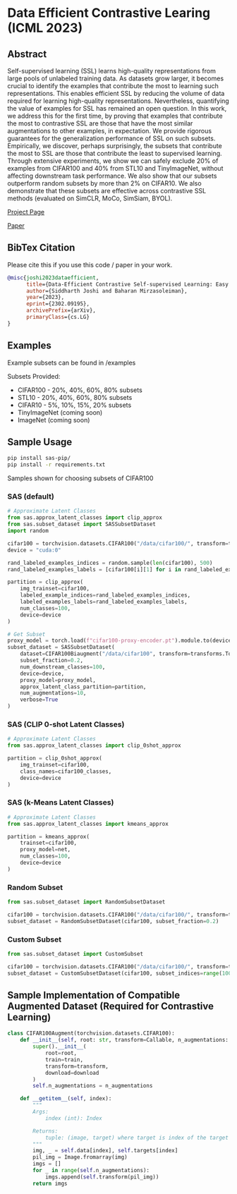 # Data Efficient Contrastive Learing (ICML 2023)

## Abstract

Self-supervised learning (SSL) learns high-quality representations from large pools of unlabeled training data. As datasets grow larger, it becomes crucial to identify the examples that contribute the most to learning such representations. This enables efficient SSL by reducing the volume of data required for learning high-quality representations. Nevertheless, quantifying the value of examples for SSL has remained an open question. In this work, we address this for the first time, by proving that examples that contribute the most to contrastive SSL are those that have the most similar augmentations to other examples, in expectation. We provide rigorous guarantees for the generalization performance of SSL on such subsets. Empirically, we discover, perhaps surprisingly, the subsets that contribute the most to SSL are those that contribute the least to supervised learning. Through extensive experiments, we show we can safely exclude 20% of examples from CIFAR100 and 40% from STL10 and TinyImageNet, without affecting downstream task performance. We also show that our subsets outperform random subsets by more than 2% on CIFAR10. We also demonstrate that these subsets are effective across contrastive SSL methods (evaluated on SimCLR, MoCo, SimSiam, BYOL).

[Project Page](https://sjoshi804.github.io/data-efficient-contrastive-learning/)

[Paper](https://arxiv.org/abs/2302.09195)

## BibTex Citation

Please cite this if you use this code / paper in your work.

```bibtex
@misc{joshi2023dataefficient,
      title={Data-Efficient Contrastive Self-supervised Learning: Easy Examples Contribute the Most}, 
      author={Siddharth Joshi and Baharan Mirzasoleiman},
      year={2023},
      eprint={2302.09195},
      archivePrefix={arXiv},
      primaryClass={cs.LG}
}
```

## Examples

Example subsets can be found in /examples

Subsets Provided:

- CIFAR100 - 20%, 40%, 60%, 80% subsets
- STL10 - 20%, 40%, 60%, 80% subsets
- CIFAR10 - 5%, 10%, 15%, 20% subsets
- TinyImageNet (coming soon)
- ImageNet (coming soon)

## Sample Usage


```bash
pip install sas-pip/
pip install -r requirements.txt
```

Samples shown for choosing subsets of CIFAR100

### SAS (default)

```python
# Approximate Latent Classes
from sas.approx_latent_classes import clip_approx
from sas.subset_dataset import SASSubsetDataset
import random 

cifar100 = torchvision.datasets.CIFAR100("/data/cifar100/", transform=transforms.ToTensor())
device = "cuda:0"

rand_labeled_examples_indices = random.sample(len(cifar100), 500)
rand_labeled_examples_labels = [cifar100[i][1] for i in rand_labeled_examples_indices]

partition = clip_approx(
    img_trainset=cifar100,
    labeled_example_indices=rand_labeled_examples_indices, 
    labeled_examples_labels=rand_labeled_examples_labels,
    num_classes=100,
    device=device
)

# Get Subset
proxy_model = torch.load(f"cifar100-proxy-encoder.pt").module.to(device)
subset_dataset = SASSubsetDataset(
    dataset=CIFAR100Biaugment("/data/cifar100", transform=transforms.ToTensor()), 
    subset_fraction=0.2,
    num_downstream_classes=100,
    device=device,
    proxy_model=proxy_model,
    approx_latent_class_partition=partition,
    num_augmentations=10,
    verbose=True
)
```

### SAS (CLIP 0-shot Latent Classes)

```python
# Approximate Latent Classes
from sas.approx_latent_classes import clip_0shot_approx

partition = clip_0shot_approx(
    img_trainset=cifar100,
    class_names=cifar100_classes,
    device=device
)
```

### SAS (k-Means Latent Classes)

```python
# Approximate Latent Classes
from sas.approx_latent_classes import kmeans_approx

partition = kmeans_approx(
    trainset=cifar100,
    proxy_model=net, 
    num_classes=100,
    device=device
)
```

### Random Subset

```python
from sas.subset_dataset import RandomSubsetDataset

cifar100 = torchvision.datasets.CIFAR100("/data/cifar100/", transform=transforms.ToTensor())
subset_dataset = RandomSubsetDataset(cifar100, subset_fraction=0.2)

```

### Custom Subset

```python
from sas.subset_dataset import CustomSubset

cifar100 = torchvision.datasets.CIFAR100("/data/cifar100/", transform=transforms.ToTensor())
subset_dataset = CustomSubsetDataset(cifar100, subset_indices=range(10000))
```

## Sample Implementation of Compatible Augmented Dataset (Required for Contrastive Learning)

```python
class CIFAR100Augment(torchvision.datasets.CIFAR100):
    def __init__(self, root: str, transform=Callable, n_augmentations: int = 2, train: bool = True, download: bool = False):
        super().__init__(
            root=root,
            train=train,
            transform=transform,
            download=download
        )
        self.n_augmentations = n_augmentations

    def __getitem__(self, index):
        """
        Args:
            index (int): Index

        Returns:
            tuple: (image, target) where target is index of the target class.
        """
        img, _ = self.data[index], self.targets[index]
        pil_img = Image.fromarray(img)
        imgs = []
        for _ in range(self.n_augmentations):
            imgs.append(self.transform(pil_img))
        return imgs
```
